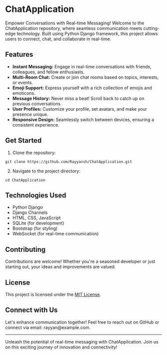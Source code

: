 <!DOCTYPE html>
<html>
<head>
  <title>ChatApplication - Empower Conversations with Real-time Messaging</title>
</head>
<body>
  <h1>ChatApplication</h1>

  <p>Empower Conversations with Real-time Messaging! Welcome to the ChatApplication repository, where seamless communication meets cutting-edge technology. Built using Python Django framework, this project allows users to connect, chat, and collaborate in real-time.</p>

  <h2>Features</h2>
  <ul>
    <li><strong>Instant Messaging:</strong> Engage in real-time conversations with friends, colleagues, and fellow enthusiasts.</li>
    <li><strong>Multi-Room Chat:</strong> Create or join chat rooms based on topics, interests, or events.</li>
    <li><strong>Emoji Support:</strong> Express yourself with a rich collection of emojis and emoticons.</li>
    <li><strong>Message History:</strong> Never miss a beat! Scroll back to catch up on previous conversations.</li>
    <li><strong>User Profiles:</strong> Customize your profile, set avatars, and make your presence unique.</li>
    <li><strong>Responsive Design:</strong> Seamlessly switch between devices, ensuring a consistent experience.</li>
  </ul>

  <h2>Get Started</h2>
  <ol>
    <li>Clone the repository:</li>
  </ol>
  <code>git clone https://github.com/Rayyansh/ChatApplication.git</code>
  <ol start="2">
    <li>Navigate to the project directory:</li>
  </ol>
  <code>cd ChatApplication</code>
  <!-- Rest of the installation and setup steps... -->

  <h2>Technologies Used</h2>
  <ul>
    <li>Python Django</li>
    <li>Django Channels</li>
    <li>HTML, CSS, JavaScript</li>
    <li>SQLite (for development)</li>
    <li>Bootstrap (for styling)</li>
    <li>WebSocket (for real-time communication)</li>
  </ul>

  <h2>Contributing</h2>
  <p>Contributions are welcome! Whether you're a seasoned developer or just starting out, your ideas and improvements are valued.</p>

  <h2>License</h2>
  <p>This project is licensed under the <a href="LICENSE">MIT License</a>.</p>

  <h2>Connect with Us</h2>
  <p>Let's enhance communication together! Feel free to reach out on GitHub or connect via email: rayyan@example.com.</p>

  <hr>

  <p>Unleash the potential of real-time messaging with ChatApplication. Join us on this exciting journey of innovation and connectivity!</p>
</body>
</html>
